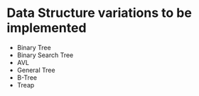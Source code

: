 # Data Structure variations to be implemented

- Binary Tree
- Binary Search Tree
- AVL
- General Tree 
- B-Tree
- Treap